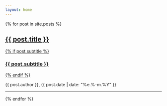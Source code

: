 ```yaml
---
layout: home
---
```


{% for post in site.posts %}
<div class="post-preview">
    <a href="{{ post.url | prepend: site.baseurl }}">
        <h2 class="post-title">
            {{ post.title }}
        </h2>
        {% if post.subtitle %}
        <h3 class="post-subtitle">
            {{ post.subtitle }}
        </h3>
        {% endif %}
    </a>
    <p class="post-meta">{{ post.author }}, {{ post.date | date: "%e.%-m.%Y" }}</p>
</div>
<hr>
{% endfor %}
